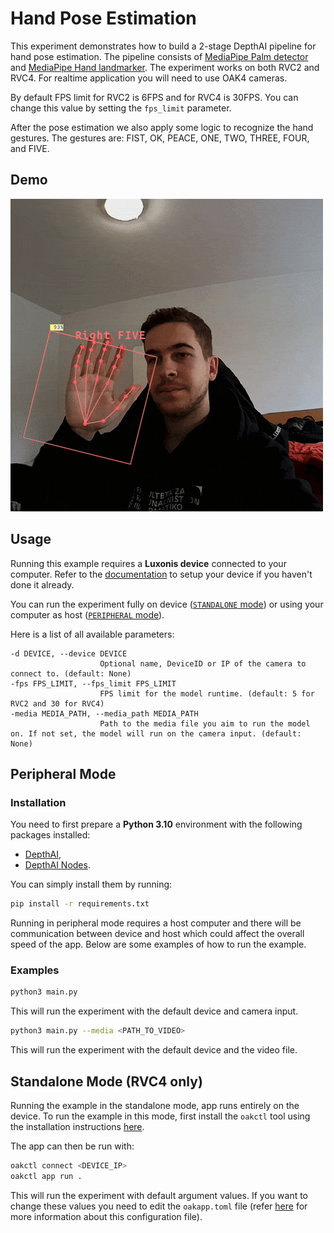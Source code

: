 # Hand Pose Estimation

This experiment demonstrates how to build a 2-stage DepthAI pipeline for hand pose estimation. The pipeline consists of [MediaPipe Palm detector](https://zoo-rvc4.luxonis.com/luxonis/mediapipe-palm-detection/9531aba9-ef45-4ad3-ae03-808387d61bf3) and [MediaPipe Hand landmarker](https://zoo-rvc4.luxonis.com/luxonis/mediapipe-hand-landmarker/42815cca-deab-4860-b4a9-d44ebbe2988a). The experiment works on both RVC2 and RVC4. For realtime application you will need to use OAK4 cameras.

By default FPS limit for RVC2 is 6FPS and for RVC4 is 30FPS. You can change this value by setting the `fps_limit` parameter.

After the pose estimation we also apply some logic to recognize the hand gestures. The gestures are: FIST, OK, PEACE, ONE, TWO, THREE, FOUR, and FIVE.

## Demo

[![Hand pose estimation](media/hand-pose.gif)](media/hand-pose.gif)

## Usage

Running this example requires a **Luxonis device** connected to your computer. Refer to the [documentation](https://stg.docs.luxonis.com/software/) to setup your device if you haven't done it already.

You can run the experiment fully on device ([`STANDALONE` mode](#standalone-mode-rvc4-only)) or using your computer as host ([`PERIPHERAL` mode](#peripheral-mode)).

Here is a list of all available parameters:

```
-d DEVICE, --device DEVICE
                    Optional name, DeviceID or IP of the camera to connect to. (default: None)
-fps FPS_LIMIT, --fps_limit FPS_LIMIT
                    FPS limit for the model runtime. (default: 5 for RVC2 and 30 for RVC4)
-media MEDIA_PATH, --media_path MEDIA_PATH
                    Path to the media file you aim to run the model on. If not set, the model will run on the camera input. (default: None)
```

## Peripheral Mode

### Installation

You need to first prepare a **Python 3.10** environment with the following packages installed:

- [DepthAI](https://pypi.org/project/depthai/),
- [DepthAI Nodes](https://pypi.org/project/depthai-nodes/).

You can simply install them by running:

```bash
pip install -r requirements.txt
```

Running in peripheral mode requires a host computer and there will be communication between device and host which could affect the overall speed of the app. Below are some examples of how to run the example.

### Examples

```bash
python3 main.py
```

This will run the experiment with the default device and camera input.

```bash
python3 main.py --media <PATH_TO_VIDEO>
```

This will run the experiment with the default device and the video file.

## Standalone Mode (RVC4 only)

Running the example in the standalone mode, app runs entirely on the device.
To run the example in this mode, first install the `oakctl` tool using the installation instructions [here](https://stg.docs.luxonis.com/software/oak-apps/oakctl).

The app can then be run with:

```bash
oakctl connect <DEVICE_IP>
oakctl app run .
```

This will run the experiment with default argument values. If you want to change these values you need to edit the `oakapp.toml` file (refer [here](https://stg.docs.luxonis.com/software/oak-apps/configuration/) for more information about this configuration file).
